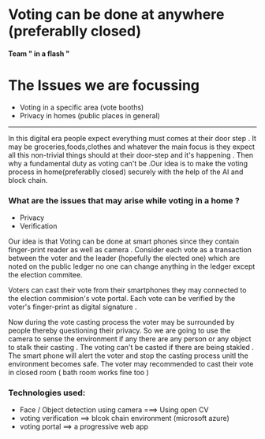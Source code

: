 # Voting can be done at anywhere (preferablly closed)

#### Team " in a flash "
 
# The Issues we are focussing 
* Voting in a specific area (vote booths)
* Privacy in homes (public places in general)

---

In this digital era people expect everything must comes at their door step . It may be groceries,foods,clothes and whatever
the main focus is they expect all this non-trivial things should at their door-step and it's happening . Then why a fundamental duty as voting can't be .Our idea is to make the voting process in home(preferablly closed) securely with the help of the AI and block chain.

### What are the issues that may arise while voting in a home ?

* Privacy 
* Verification

Our idea is that Voting can be done at smart phones since they contain finger-print reader as well as camera .
Consider each vote as a transaction between the voter and the leader (hopefully the elected one) which are noted on the public ledger no one can change anything in the ledger except the election commitee.

Voters can cast their vote from their smartphones they may connected to the election commision's vote portal.
Each vote can be verified by the voter's finger-print as digital signature .

Now during the vote casting process the voter may be surrounded by people thereby questioning their privacy.
So we are going to use the camera to sense the environment if any there are any person or any object to stalk their casting .
The voting can't be casted if there are being stakled . The smart phone will alert the voter and stop the casting process unitl the environment becomes safe.
The voter may recommended to cast their vote in closed room ( bath room works fine too )

### Technologies used:
* Face / Object detection using camera ===>  Using open CV
* voting verification ==> blcok chain environment (microsoft azure)
* voting portal ==> a progressive web app


